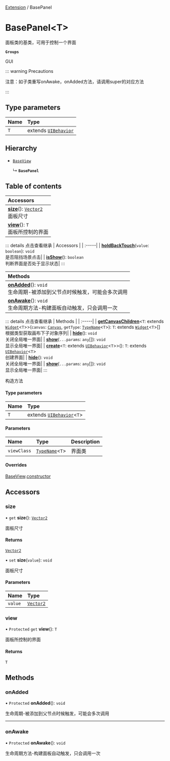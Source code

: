 [Extension](../modules/Extension.Extension.md) / BasePanel

# BasePanel<T\> <Badge type="tip" text="Class" /> <Score text="BasePanel<T\>" />

面板类的基类，可用于控制一个界面

**`Groups`**

GUI

::: warning Precautions

注意：如子类重写onAwake，onAdded方法，请调用super的对应方法

:::

## Type parameters

| Name | Type |
| :------ | :------ |
| `T` | extends [`UIBehavior`](UI.UIBehavior.md) |

## Hierarchy

- [`BaseView`](Extension.BaseView.md)

  ↳ **`BasePanel`**

## Table of contents

| Accessors |
| :-----|
| **[size](Extension.BasePanel.md#size)**(): [`Vector2`](Type.Vector2.md) <br> 面板尺寸|
| **[view](Extension.BasePanel.md#view)**(): `T` <br> 面板所控制的界面|


::: details 点击查看继承
| Accessors |
| :-----|
| **[holdBackTouch](Extension.BaseView.md#holdbacktouch)**(`value`: `boolean`): `void` <br> 是否阻挡场景点击|
| **[isShow](Extension.BaseView.md#isshow)**(): `boolean` <br> 判断界面是否处于显示状态|
:::


| Methods |
| :-----|
| **[onAdded](Extension.BasePanel.md#onadded)**(): `void` <br> 生命周期-被添加到父节点时候触发，可能会多次调用|
| **[onAwake](Extension.BasePanel.md#onawake)**(): `void` <br> 生命周期方法-构建面板自动触发，只会调用一次|


::: details 点击查看继承
| Methods |
| :-----|
| **[getCanvasChildren](Extension.BaseView.md#getcanvaschildren)**<`T`: extends [`Widget`](UI.Widget.md)<`T`\>\>(`canvas`: [`Canvas`](UI.Canvas.md), `getType`: [`TypeName`](../interfaces/Type.TypeName.md)<`T`\>): `T`: extends [`Widget`](UI.Widget.md)<`T`\>[] <br> 根据类型获取画布下子对象序列|
| **[hide](Extension.BaseView.md#hide)**(): `void` <br> 关闭全局唯一界面|
| **[show](Extension.BaseView.md#show)**(`...params`: `any`[]): `void` <br> 显示全局唯一界面|
| **[create](Extension.BaseView.md#create)**<`T`: extends [`UIBehavior`](UI.UIBehavior.md)<`T`\>\>(): `T`: extends [`UIBehavior`](UI.UIBehavior.md)<`T`\> <br> 创建界面|
| **[hide](Extension.BaseView.md#hide-1)**(): `void` <br> 关闭全局唯一界面|
| **[show](Extension.BaseView.md#show-1)**(`...params`: `any`[]): `void` <br> 显示全局唯一界面|
:::


构造方法

#### Type parameters

| Name | Type |
| :------ | :------ |
| `T` | extends [`UIBehavior`](UI.UIBehavior.md)<`T`\> |

#### Parameters

| Name | Type | Description |
| :------ | :------ | :------ |
| `viewClass` | [`TypeName`](../interfaces/Type.TypeName.md)<`T`\> |  界面类 |

#### Overrides

[BaseView](Extension.BaseView.md).[constructor](Extension.BaseView.md#constructor)

## Accessors

### size <Score text="size" /> 

• `get` **size**(): [`Vector2`](Type.Vector2.md)

面板尺寸

#### Returns

[`Vector2`](Type.Vector2.md)

• `set` **size**(`value`): `void`

面板尺寸

#### Parameters

| Name | Type |
| :------ | :------ |
| `value` | [`Vector2`](Type.Vector2.md) |



### view <Score text="view" /> 

• `Protected` `get` **view**(): `T`

面板所控制的界面

#### Returns

`T`


## Methods

### onAdded <Score text="onAdded" /> 

• `Protected` **onAdded**(): `void` <Badge type="tip" text="client" />

生命周期-被添加到父节点时候触发，可能会多次调用



___

### onAwake <Score text="onAwake" /> 

• `Protected` **onAwake**(): `void` <Badge type="tip" text="client" />

生命周期方法-构建面板自动触发，只会调用一次


